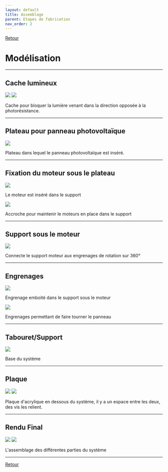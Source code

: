 ```yaml
---
layout: default
title: Assemblage
parent: Etapes de fabrication
nav_order: 2
---
```


[Retour](etapes.md.md)  

# Modélisation

---

## Cache lumineux

![](../Images/Modélisation_support_photores.jpg)
![](Images/Bloque_lumière.png)

Cache pour bloquer la lumière venant dans la direction opposée à la photorésistance.

---

## Plateau pour panneau photovoltaïque

![](../Partie_mécanique/Plateau_PV.png)

Plateau dans lequel le panneau photovoltaïque est inséré.

---

## Fixation du moteur sous le plateau

![](../Partie_mécanique/Support_moteur.png)

Le moteur est inséré dans le support

![](../Partie_mécanique/Tenue_moteur.png)

Accroche pour maintenir le moteurs en place dans le support

---

## Support sous le moteur

![](../Partie_mécanique/Support_(2).png)

Connecte le support moteur aux engrenages de rotation sur 360°

---

## Engrenages

![](../Partie_mécanique/Engrenage_100.png)

Engrenage emboité dans le support sous le moteur

![](../Partie_mécanique/Engrenage_50.png)

Engrenages permettant de faire tourner le panneau

---

## Tabouret/Support

![](../Partie_mécanique/tabouret.png)

Base du système

---

## Plaque

![](../Partie_mécanique/Modélisation_dessusbase.png)
![](../Partie_mécanique/Modélisation_dessousbase.png)

Plaque d'acrylique en dessous du système, il y a un espace entre les deux, des vis les relient.

---

## Rendu Final

![](../Partie_mécanique/Montage_Face.png)
![](../Partie_mécanique/Montage_Dos.png)

L'assemblage des différentes parties du système

---

[Retour](etapes.md)
